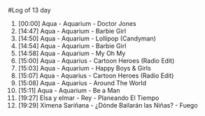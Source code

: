 #Log of 13 day

1. [00:00] Aqua - Aquarium - Doctor Jones
1. [14:47] Aqua - Aquarium - Barbie Girl
1. [14:50] Aqua - Aquarium - Lollipop (Candyman)
1. [14:54] Aqua - Aquarium - Barbie Girl
1. [14:58] Aqua - Aquarium - My Oh My
1. [15:00] Aqua - Aquarius - Cartoon Heroes (Radio Edit)
1. [15:03] Aqua - Aquarium - Happy Boys & Girls
1. [15:07] Aqua - Aquarius - Cartoon Heroes (Radio Edit)
1. [15:08] Aqua - Aquarius - Around The World
1. [15:11] Aqua - Aquarium - Be a Man
1. [19:27] Elsa y elmar - Rey - Planeando El Tiempo
1. [19:29] Ximena Sariñana - ¿Dónde Bailarán las Niñas? - Fuego
